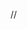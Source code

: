 <!-- fix error stacktrace heap memory js when pushing to heroku-->
<!-- heroku config:set NODE_OPTIONS='--max_old_space_size=2560 appname' -->
  <!-- refetchQueries: () => [{ query: GET_PERSON, variables: {id: personId} }] -->
 //   <!-- {product.price.toLocaleString('it-IT', {style : 'currency', currency : 'VND'})} -->
    <!-- {moment(order.createdAt).format('DD-MM-YYYY :LT')} -->
<!-- touppsercase eachworld  myString.replace(/\w\S*/g, (w) => (w.replace(/^\w/, (c) => c.toUpperCase()))); -->
<!-- <p class="text-capitalize">CapiTaliZed text.</p> -->
<!-- text-decoration-underline -->